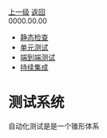 <div class="extend-header">
    <div class="info">
        <div class="record">
            <a class="back" href="./">上一级</a>
            <a class="back" href="./">返回</a>
        </div>        
        <div class="mini">
            <span>0000.00.00</span>
        </div>
    </div>
    <div class="content"><div class="custom-block children"><ul><li><a href="/frontend/layerSecurity/systemTest/static">静态检查</a></li><li><a href="/frontend/layerSecurity/systemTest/unit">单元测试</a></li><li><a href="/frontend/layerSecurity/systemTest/e2e">端到端测试</a></li><li><a href="/frontend/layerSecurity/systemTest/ci">持续集成</a></li></ul></div></div>
</div>
<div class="content-header">
<h1>测试系统</h1>
<summary class="desc">自动化测试是是一个锥形体系</summary>
</div>

